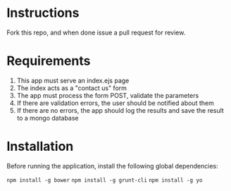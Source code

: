 # Instructions

Fork this repo, and when done issue a pull request for review.

# Requirements

1. This app must serve an index.ejs page
2. The index acts as a "contact us" form
3. The app must process the form POST, validate the parameters
4. If there are validation errors, the user should be notified about them
5. If there are no errors, the app should log the results and save the result to a mongo database




# Installation
Before running the application, install the following global dependencies:

``` npm install -g bower ```
``` npm install -g grunt-cli ```
``` npm install -g yo ```